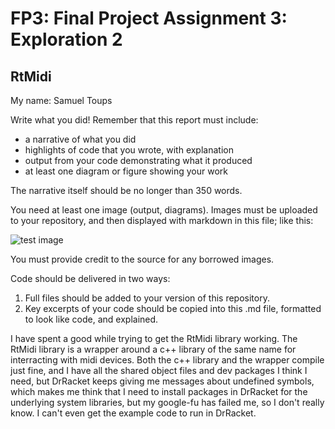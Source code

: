# FP3: Final Project Assignment 3: Exploration 2

## RtMidi
My name: Samuel Toups

Write what you did!
Remember that this report must include:

* a narrative of what you did
* highlights of code that you wrote, with explanation
* output from your code demonstrating what it produced
* at least one diagram or figure showing your work

The narrative itself should be no longer than 350 words. 

You need at least one image (output, diagrams). Images must be uploaded to your repository, and then displayed with markdown in this file; like this:

![test image](/testimage.png?raw=true "test image")

You must provide credit to the source for any borrowed images.

Code should be delivered in two ways:

1. Full files should be added to your version of this repository.
1. Key excerpts of your code should be copied into this .md file, formatted to look like code, and explained.



I have spent a good while trying to get the RtMidi library working. The RtMidi library is a wrapper around a c++ library of the same name for interracting with midi devices. Both the c++ library and the wrapper compile just fine, and I have all the shared object files and dev packages I think I need, but DrRacket keeps giving me messages about undefined symbols, which makes me think that I need to install packages in DrRacket for the underlying system libraries, but my google-fu has failed me, so I don't really know. I can't even get the example code to run in DrRacket.
